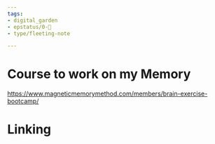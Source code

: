 ```yaml
---
tags: 
- digital_garden
- epstatus/0-🌰
- type/fleeting-note

---
```

# Course to work on my Memory
https://www.magneticmemorymethod.com/members/brain-exercise-bootcamp/


# Linking


